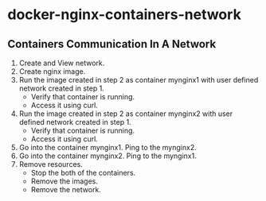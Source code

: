 # docker-nginx-containers-network

Containers Communication In A Network
-------------------------------------
1. Create and View network.
2. Create nginx image.
3. Run the image created in step 2 as container mynginx1 with user defined network created in step 1.
   * Verify that container is running. 
   * Access it using curl.
4. Run the image created in step 2 as container mynginx2 with user defined network created in step 1.
    * Verify that container is running. 
    * Access it using curl.
5. Go into the container mynginx1. Ping to the mynginx2. 
6. Go into the container mynginx2. Ping to the mynginx1.
7. Remove resources.
    * Stop the both of the containers.
    * Remove the images.
    * Remove the network.
    
